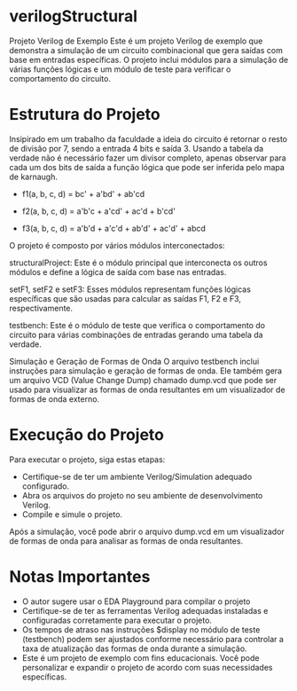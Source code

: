 # verilogStructural

Projeto Verilog de Exemplo
Este é um projeto Verilog de exemplo que demonstra a simulação de um circuito combinacional que gera saídas com base em entradas específicas. O projeto inclui módulos para a simulação de várias funções lógicas e um módulo de teste para verificar o comportamento do circuito.

# Estrutura do Projeto
Insipirado em um trabalho da faculdade a ideia do circuito é retornar o resto de divisão por 7, sendo a entrada 4 bits e saída 3. 
Usando a tabela da verdade não é necessário fazer um divisor completo, apenas observar para cada um dos bits de saída a função lógica que pode ser inferida pelo mapa de karnaugh. 

- f1(a, b, c, d) = bc' + a'bd' + ab'cd

- f2(a, b, c, d) = a'b'c + a'cd' + ac'd + b'cd'

- f3(a, b, c, d) = a'b'd + a'c'd + ab'd' + ac'd' + abcd

O projeto é composto por vários módulos interconectados:

structuralProject: Este é o módulo principal que interconecta os outros módulos e define a lógica de saída com base nas entradas.

setF1, setF2 e setF3: Esses módulos representam funções lógicas específicas que são usadas para calcular as saídas F1, F2 e F3, respectivamente.

testbench: Este é o módulo de teste que verifica o comportamento do circuito para várias combinações de entradas gerando uma tabela da verdade. 

Simulação e Geração de Formas de Onda
O arquivo testbench inclui instruções para simulação e geração de formas de onda. Ele também gera um arquivo VCD (Value Change Dump) chamado dump.vcd que pode ser usado para visualizar as formas de onda resultantes em um visualizador de formas de onda externo.

# Execução do Projeto
Para executar o projeto, siga estas etapas:

- Certifique-se de ter um ambiente Verilog/Simulation adequado configurado.
- Abra os arquivos do projeto no seu ambiente de desenvolvimento Verilog.
- Compile e simule o projeto.

Após a simulação, você pode abrir o arquivo dump.vcd em um visualizador de formas de onda para analisar as formas de onda resultantes.

# Notas Importantes
- O autor sugere usar o EDA Playground para compilar o projeto
- Certifique-se de ter as ferramentas Verilog adequadas instaladas e configuradas corretamente para executar o projeto.
- Os tempos de atraso nas instruções $display no módulo de teste (testbench) podem ser ajustados conforme necessário para controlar a taxa de atualização das formas de onda durante a simulação.
- Este é um projeto de exemplo com fins educacionais. Você pode personalizar e expandir o projeto de acordo com suas necessidades específicas.
